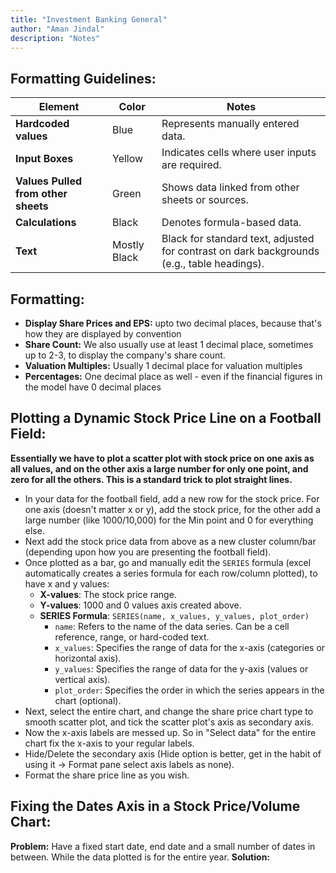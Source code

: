 ```yaml
---
title: "Investment Banking General"
author: "Aman Jindal"
description: "Notes"
---
```


## Formatting Guidelines:

| **Element**                 | **Color**     | **Notes**                                                     |
|-----------------------------|---------------|-------------------------------------------------------------|
| **Hardcoded values**        | Blue          | Represents manually entered data.                           |
| **Input Boxes**             | Yellow        | Indicates cells where user inputs are required.             |
| **Values Pulled from other sheets** | Green | Shows data linked from other sheets or sources.             |
| **Calculations**            | Black         | Denotes formula-based data.                                 |
| **Text**                    | Mostly Black  | Black for standard text, adjusted for contrast on dark backgrounds (e.g., table headings). |

## Formatting:

- **Display Share Prices and EPS:** upto two decimal places, because that's how they are displayed by convention
- **Share Count:** We also usually use at least 1 decimal place, sometimes up to 2-3, to display the company's share count. 
- **Valuation Multiples:** Usually 1 decimal place for valuation multiples
- **Percentages:** One decimal place as well - even if the financial figures in the model have 0 decimal places

## Plotting a Dynamic Stock Price Line on a Football Field:

**Essentially we have to plot a scatter plot with stock price on one axis as all values, and on the other axis a large number for only one point, and zero for all the others. This is a standard trick to plot straight lines.**

- In your data for the football field, add a new row for the stock price. For one axis (doesn't matter x or y), add the stock price, for the other add a large number (like 1000/10,000) for the Min point and 0 for everything else.
- Next add the stock price data from above as a new cluster column/bar (depending upon how you are presenting the football field).
- Once plotted as a bar, go and manually edit the `SERIES` formula (excel automatically creates a series formula for each row/column plotted), to have x and y values:
  - **X-values**: The stock price range.
  - **Y-values**: 1000 and 0 values axis created above.
  - **SERIES Formula**: `SERIES(name, x_values, y_values, plot_order)`
    - `name`: Refers to the name of the data series. Can be a cell reference, range, or hard-coded text.
    - `x_values`: Specifies the range of data for the x-axis (categories or horizontal axis).
    - `y_values`: Specifies the range of data for the y-axis (values or vertical axis).
    - `plot_order`: Specifies the order in which the series appears in the chart (optional).
- Next, select the entire chart, and change the share price chart type to smooth scatter plot, and tick the scatter plot's axis as secondary axis.
- Now the x-axis labels are messed up. So in "Select data" for the entire chart fix the x-axis to your regular labels.
- Hide/Delete the secondary axis (Hide option is better, get in the habit of using it -> Format pane select axis labels as none).
- Format the share price line as you wish.

## Fixing the Dates Axis in a Stock Price/Volume Chart:

**Problem:** Have a fixed start date, end date and a small number of dates in between. While the data plotted is for the entire year.
**Solution:**
